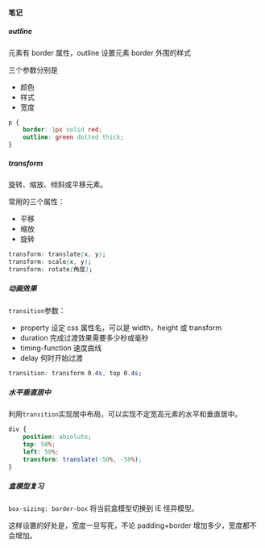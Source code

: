 #### 笔记

##### outline

元素有 border 属性，outline 设置元素 border 外围的样式

三个参数分别是

-   颜色
-   样式
-   宽度

```css
p {
    border: 1px solid red;
    outline: green dotted thick;
}
```

##### transform

旋转、缩放、倾斜或平移元素。

常用的三个属性：

-   平移
-   缩放
-   旋转

```css
transform: translate(x, y);
transform: scale(x, y);
transform: rotate(角度);
```

##### 动画效果

`transition`参数：

-   property 设定 css 属性名，可以是 width，height 或 transform
-   duration 完成过渡效果需要多少秒或毫秒
-   timing-function 速度曲线
-   delay 何时开始过渡

```css
transition: transform 0.4s, top 0.4s;
```

##### 水平垂直居中

利用`transition`实现居中布局，可以实现不定宽高元素的水平和垂直居中。

```css
div {
    position: absolute;
    top: 50%;
    left: 50%;
    transform: translate(-50%, -50%);
}
```

##### 盒模型复习

`box-sizing: border-box` 将当前盒模型切换到 IE 怪异模型。

这样设置的好处是，宽度一旦写死，不论 padding+border 增加多少，宽度都不会增加。
